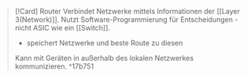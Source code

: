 >[!Card] Router
>Verbindet Netzwerke mittels Informationen der [[Layer 3(Network)]].
>Nutzt Software-Programmierung für Entscheidungen - nicht ASIC wie ein [[Switch]].
>- speichert Netzwerke und beste Route zu diesen
>
>Kann mit Geräten in außerhalb des lokalen Netzwerkes kommunizieren.
^17b751
<!--SR:!2025-07-15,4,210-->